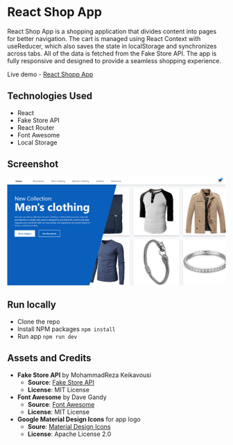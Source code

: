 # React Shop App

React Shop App is a shopping application that divides content into pages for better navigation. The cart is managed using React Context with useReducer, which also saves the state in localStorage and synchronizes across tabs. All of the data is fetched from the Fake Store API. The app is fully responsive and designed to provide a seamless shopping experience.

Live demo - [React Shopp App](https://stupendous-bublanina-0b7510.netlify.app)

## Technologies Used
 - React 
 - Fake Store API
 - React Router
 - Font Awesome
 - Local Storage

## Screenshot
![App Screenshot](./public/home-page-screenshot.png)


 ## Run locally

 - Clone the repo
 - Install NPM packages ```npm install```
 - Run app ```npm run dev```
## Assets and Credits
 - **Fake Store API** by MohammadReza Keikavousi
    - **Source**: [Fake Store API](https://fakestoreapi.com/)
    - **License**: MIT License
 - **Font Awesome** by Dave Gandy 
    - **Source**: [Font Awesome](http://fontawesome.io)
    - **License**: MIT License
 - **Google Material Design Icons** for app logo
    - **Soure**: [Material Design Icons](https://material.io/resources/icons/)
    - **License**: Apache License 2.0
